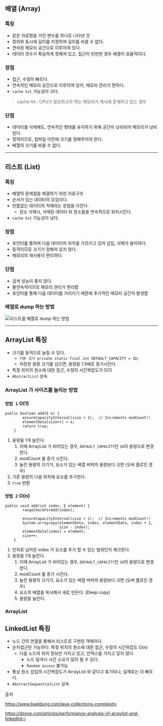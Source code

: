 

## 배열 (Array)

### 특징
- 같은 자료형을 가진 변수를 하나로 나타낸 것
- 정의와 동시에 길이를 지정하며 길이를 바꿀 수 없다.
- 연속된 메모리 공간으로 이루어져 있다.
- 데이터 갯수가 확실하게 정해져 있고, 접근이 빈번한 경우 배열이 효율적이다.

### 장점
- 접근, 수정이 빠르다.
- 연속적인 메모리 공간으로 이루어져 있어, 메모리 관리가 편하다.
- `cache hit` 가능성이 크다.
> cache hit : CPU가 참조하고자 하는 메모리가 캐시에 존재하고 있는 경우

### 단점
- 데이터를 삭제해도, 연속적인 형태를 유지하기 위해 공간이 낭비되어 메모리가 낭비된다.
- 정적이므로, 컴파일 이전에 크기를 정해주어야 한다.
- 배열의 크기를 바꿀 수 없다.

---

## 리스트 (List)

### 특징
- 배열의 문제점을 해결하기 위한 자료구조
- 순서가 있는 데이터의 모임이다.
- 빈틈없는 데이터의 적재라는 장점을 가진다.
  - 원소 삭제시, 삭제된 데이터 뒤 원소들을 연속적으로 위치시킨다.
- `cache hit` 가능성이 낮다.

### 장점
- 포인터를 통하여 다음 데이터의 위치를 가르키고 있어 삽입, 삭제가 용이하다.
- 동적이므로 크기가 정해져 있지 않다.
- 메모리의 재사용이 편리하다.

### 단점
- 검색 성능이 좋지 않다.
- 불연속적이므로 메모리 관리가 편리함
- 포인터를 통해 다음 데이터를 가리키기 때문에 추가적인 메모리 공간이 발생함

### 배열로 dump 하는 방법
![리스트를 배열로 dump 하는 방법](https://user-images.githubusercontent.com/86992911/163704795-d0dc95e1-601c-4af3-9a97-de8b92793b18.png)


---

## ArrayList 특징
- 크기를 동적으로 늘릴 수 있다.
  - `기본 크기 private static final int DEFAULT_CAPACITY = 10;`
  - 저장한 용량 크기를 넘으면, 용량을 1.5배로 증가시킨다.
- 특정 위치의 원소에 대한 접근, 수정의 시간복잡도가 O(1)
- `AbstractList` 상속

### ArrayList 가 사이즈를 늘리는 방법

### `방법 1` O(1)

```
public boolean add(E e) {
        ensureCapacityInternal(size + 1);  // Increments modCount!!
        elementData[size++] = e;
        return true;
    }
```

1. 용량을 1개 늘린다.
    1. 이때 ArrayList 가 비어있는 경우, `DEFAULT_CAPACITY`인 `10`의 용량으로 변경 한다.
    2. modCount 를 증가 시킨다.
    3. 늘린 용량의 크기가, 요소가 있는 배열 버퍼의 용량보다 크면 (오버 플로인 경우)
2. 기존 용량의 다음 위치에 요소를 추가한다.
3. `true` 반환

### `방법 2` O(n)
```
public void add(int index, E element) {
        rangeCheckForAdd(index);

        ensureCapacityInternal(size + 1);  // Increments modCount!!
        System.arraycopy(elementData, index, elementData, index + 1,
                         size - index);
        elementData[index] = element;
        size++;
    }
```

1. 인자로 넘어온 index 가 요소를 추가 할 수 있는 범위인지 체크한다.
2. 용량을 1개 늘린다.
    1. 이때 ArrayList 가 비어있는 경우, `DEFAULT_CAPACITY`인 `10`의 용량으로 변경 한다.
    2. modCount 를 증가 시킨다.
    3. 늘린 용량의 크기가, 요소가 있는 배열 버퍼의 용량보다 크면 (오버 플로인 경우)
    4. 요소의 배열을 복사해서 새로 만든다. (Deep copy)
    5. 용량을 늘린다.

### ArrayList

## LinkedList 특징
- 노드 간의 연결을 통해서 리스트로 구현된 객체이다.
- 순차접근만 가능하다. 특정 위치의 원소에 대한 접근, 수정의 시간복잡도 O(n)
  - 다음 노드의 위치 정보만 가지고 있고, 인덱스를 가지고 있지 않다.
    - 노드 탐색시 시간 소요가 많이 될 수 있다.
    - `Random access` 불가능
- 통상 원소 삽입의 시간복잡도가 ArrayList 와 같다고 표기되나, 실제로는 더 빠르다.
- `AbstractSequentialList` 상속

출처

https://www.baeldung.com/java-collections-complexity

https://dzone.com/articles/performance-analysis-of-arraylist-and-linkedlist-i